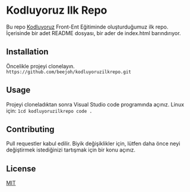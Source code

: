 # Kodluyoruz Ilk Repo
Bu repo [Kodluyoruz](https://www.kodluyoruz.org/) Front-Ent Eğitiminde oluşturduğumuz ilk repo. İçerisinde bir adet README dosyası, bir ader de index.html barındırıyor.
## Installation
Öncelikle projeyi clonelayın. 
```https://github.com/beejoh/kodluyoruzilkrepo.git```
## Usage
Projeyi cloneladıktan sonra Visual Studio code programında açınız.
Linux için:
`1cd kodluyoruzilkrepo
code . `
## Contributing
Pull requestler kabul edilir. Biyik değişiklikler için, lütfen daha önce neyi değiştirmek istediğinizi tartışmak için bir konu açınız.
## License
[MIT](https://choosealicense.com/licenses/mit/)

